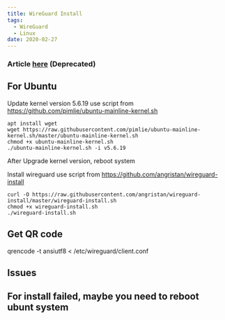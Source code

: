 ```yaml
---
title: WireGuard Install
tags:
  - WireGuard
  - Linux
date: 2020-02-27
---
```


### Article [here](https://ssr.tools/1086) (Deprecated)

<!-- more -->

## For Ubuntu
Update kernel version 5.6.19 use script from https://github.com/pimlie/ubuntu-mainline-kernel.sh
```
apt install wget
wget https://raw.githubusercontent.com/pimlie/ubuntu-mainline-kernel.sh/master/ubuntu-mainline-kernel.sh
chmod +x ubuntu-mainline-kernel.sh
./ubuntu-mainline-kernel.sh -i v5.6.19
```

After Upgrade kernel version, reboot system

Install wireguard use script from https://github.com/angristan/wireguard-install
```
curl -O https://raw.githubusercontent.com/angristan/wireguard-install/master/wireguard-install.sh
chmod +x wireguard-install.sh
./wireguard-install.sh
```

## Get QR code
qrencode -t ansiutf8 < /etc/wireguard/client.conf

Issues
---
## For install failed, maybe you need to reboot ubunt system 